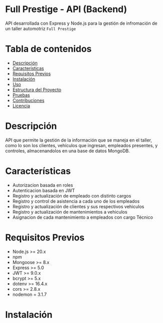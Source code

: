 <h1>Full Prestige - API (Backend)</h1>
<p>
    API desarrollada con Express y Node.js para la gestión de infromación de
    un taller automotriz <code>Full Prestige</code>
</p>

<h1>Tabla de contenidos</h1>

<ul>
    <li><a href="#descripción">Descripción</a></li>
    <li><a href="#características">Características</a></li>
    <li><a href="#requisitos-previos">Requisitos Previos</a></li>
    <li><a href="#instalación">Instalación</a></li>
    <li><a href="#uso">Uso</a></li>
    <li><a href="#estructura-del-proyecto">Estructura del Proyecto</a></li>
    <li><a href="#pruebas">Pruebas</a></li>
    <li><a href="#contribuciones">Contribuciones</a></li>
    <li><a href="#licencia">Licencia</a></li>
</ul>

<h1 id="descripción">Descripción</h1>
<p>
    API que permite la gestión de la información que se maneja en el taller,
    como lo son los clientes, vehículos que ingresan, empleados presentes, y
    controles, almacenandolos en una base de datos MongoDB.
</p>

<h1 id="características">Características</h1>
<ul>
    <li>Autorizacion basada en roles</li>
    <li>Autenticacion basada en JWT</li>
    <li>Registro y actualización de empleado con distinto cargos</li>
    <li>Registro y control de asistencia a cada uno de los empleados</li>
    <li>Registro y actualización de clientes y sus respectivos vehiculos</li>
    <li>Registro y actualización de mantenimientos a vehiculos</li>
    <li>Asignacion de cada mantenimiento a empleados con cargo
    Técnico</li>
</ul>

<h1 id="requisitos-previos">Requisitos Previos</h1>
<ul>
    <li>Node.js >= 20.x</li>
    <li>npm</li>
    <li>Mongoose >= 8.x</li>
    <li>Express >= 5.0</li>
    <li>JWT >= 9.0.x</li>
    <li>bcrypt >= 5.x</li>
    <li>dotenv >= 16.4.x</li>
    <li>cors >= 2.8.x</li>
    <li>nodemon = 3.1.7</li>
</ul>

<h1 id="instalación">Instalación</h1>
